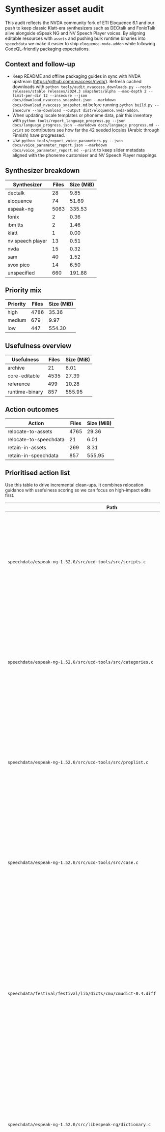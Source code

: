 # Synthesizer asset audit

This audit reflects the NVDA community fork of ETI Eloquence 6.1 and our push to keep
classic Klatt-era synthesizers such as DECtalk and FonixTalk alive alongside eSpeak NG
and NV Speech Player voices.  By aligning editable resources with ``assets`` and pushing
bulk runtime binaries into ``speechdata`` we make it easier to ship `eloquence.nvda-addon`
while following CodeQL-friendly packaging expectations.

## Context and follow-up

- Keep README and offline packaging guides in sync with NVDA upstream (https://github.com/nvaccess/nvda/).
  Refresh cached downloads with ``python tools/audit_nvaccess_downloads.py --roots releases/stable releases/2024.3 snapshots/alpha --max-depth 2 --limit-per-dir 12 --insecure --json docs/download_nvaccess_snapshot.json --markdown docs/download_nvaccess_snapshot.md`` before running ``python build.py --insecure --no-download --output dist/eloquence.nvda-addon``.
- When updating locale templates or phoneme data, pair this inventory with ``python tools/report_language_progress.py --json docs/language_progress.json --markdown docs/language_progress.md --print`` so contributors see
  how far the 42 seeded locales (Arabic through Finnish) have progressed.
- Use ``python tools/report_voice_parameters.py --json docs/voice_parameter_report.json --markdown docs/voice_parameter_report.md --print``
  to keep slider metadata aligned with the phoneme customiser and NV Speech Player mappings.

## Synthesizer breakdown

| Synthesizer | Files | Size (MiB) |
|-------------|-------|------------|
| dectalk | 28 | 9.85 |
| eloquence | 74 | 51.69 |
| espeak-ng | 5063 | 335.53 |
| fonix | 2 | 0.36 |
| ibm tts | 2 | 1.46 |
| klatt | 1 | 0.00 |
| nv speech player | 13 | 0.51 |
| nvda | 15 | 0.32 |
| sam | 40 | 1.52 |
| svox pico | 14 | 6.50 |
| unspecified | 660 | 191.88 |

## Priority mix

| Priority | Files | Size (MiB) |
|----------|-------|------------|
| high | 4786 | 35.36 |
| medium | 679 | 9.97 |
| low | 447 | 554.30 |

## Usefulness overview

| Usefulness | Files | Size (MiB) |
|------------|-------|------------|
| archive | 21 | 6.01 |
| core-editable | 4535 | 27.39 |
| reference | 499 | 10.28 |
| runtime-binary | 857 | 555.95 |

## Action outcomes

| Action | Files | Size (MiB) |
|--------|-------|------------|
| relocate-to-assets | 4765 | 29.36 |
| relocate-to-speechdata | 21 | 6.01 |
| retain-in-assets | 269 | 8.31 |
| retain-in-speechdata | 857 | 555.95 |

## Prioritised action list

Use this table to drive incremental clean-ups.  It combines relocation guidance
with usefulness scoring so we can focus on high-impact edits first.

| Path | Priority | Action | Synth | Editable | Notes |
|------|----------|--------|-------|----------|-------|
| `speechdata/espeak-ng-1.52.0/src/ucd-tools/src/scripts.c` | high | relocate-to-assets | espeak-ng | yes | Currently in speechdata; recommend staging under assets to match audit policy. Editable resource is hidden in speechdata; move so version control can track diffs. |
| `speechdata/espeak-ng-1.52.0/src/ucd-tools/src/categories.c` | high | relocate-to-assets | espeak-ng | yes | Currently in speechdata; recommend staging under assets to match audit policy. Editable resource is hidden in speechdata; move so version control can track diffs. |
| `speechdata/espeak-ng-1.52.0/src/ucd-tools/src/proplist.c` | high | relocate-to-assets | espeak-ng | yes | Currently in speechdata; recommend staging under assets to match audit policy. Editable resource is hidden in speechdata; move so version control can track diffs. |
| `speechdata/espeak-ng-1.52.0/src/ucd-tools/src/case.c` | high | relocate-to-assets | espeak-ng | yes | Currently in speechdata; recommend staging under assets to match audit policy. Editable resource is hidden in speechdata; move so version control can track diffs. |
| `speechdata/festival/festival/lib/dicts/cmu/cmudict-0.4.diff` | high | relocate-to-assets | unspecified | yes | Currently in speechdata; recommend staging under assets to match audit policy. Editable resource is hidden in speechdata; move so version control can track diffs. Synthesizer family undetected—tag the path or relocate next to known assets for clarity. |
| `speechdata/espeak-ng-1.52.0/src/libespeak-ng/dictionary.c` | high | relocate-to-assets | espeak-ng | yes | Currently in speechdata; recommend staging under assets to match audit policy. Editable resource is hidden in speechdata; move so version control can track diffs. |
| `speechdata/espeak-ng-1.52.0/src/libespeak-ng/tr_languages.c` | high | relocate-to-assets | espeak-ng | yes | Currently in speechdata; recommend staging under assets to match audit policy. Editable resource is hidden in speechdata; move so version control can track diffs. |
| `speechdata/espeak-ng-1.52.0/src/libespeak-ng/compiledata.c` | high | relocate-to-assets | espeak-ng | yes | Currently in speechdata; recommend staging under assets to match audit policy. Editable resource is hidden in speechdata; move so version control can track diffs. |
| `speechdata/espeak-ng-1.52.0/dictsource/lv_rules` | high | relocate-to-assets | espeak-ng | yes | Currently in speechdata; recommend staging under assets to match audit policy. Editable resource is hidden in speechdata; move so version control can track diffs. |
| `speechdata/espeak-ng-master/dictsource/lv_rules` | high | relocate-to-assets | espeak-ng | yes | Currently in speechdata; recommend staging under assets to match audit policy. Editable resource is hidden in speechdata; move so version control can track diffs. |
| `speechdata/espeak-ng-1.52.0/phsource/vdiph/aau_4` | high | relocate-to-assets | espeak-ng | yes | Currently in speechdata; recommend staging under assets to match audit policy. Editable resource is hidden in speechdata; move so version control can track diffs. |
| `speechdata/espeak-ng-master/phsource/vdiph/aau_4` | high | relocate-to-assets | espeak-ng | yes | Currently in speechdata; recommend staging under assets to match audit policy. Editable resource is hidden in speechdata; move so version control can track diffs. |
| `speechdata/eloquence/uil/ENU.UIL` | high | relocate-to-assets | eloquence | yes | Currently in speechdata; recommend staging under assets to match audit policy. Editable resource is hidden in speechdata; move so version control can track diffs. |
| `speechdata/espeak-ng-1.52.0/phsource/vdiph/ai_4` | high | relocate-to-assets | espeak-ng | yes | Currently in speechdata; recommend staging under assets to match audit policy. Editable resource is hidden in speechdata; move so version control can track diffs. |
| `speechdata/espeak-ng-master/phsource/vdiph/ai_4` | high | relocate-to-assets | espeak-ng | yes | Currently in speechdata; recommend staging under assets to match audit policy. Editable resource is hidden in speechdata; move so version control can track diffs. |
| `speechdata/espeak-ng-1.52.0/phsource/myanmar/a2` | high | relocate-to-assets | espeak-ng | yes | Currently in speechdata; recommend staging under assets to match audit policy. Editable resource is hidden in speechdata; move so version control can track diffs. |
| `speechdata/espeak-ng-master/phsource/myanmar/a2` | high | relocate-to-assets | espeak-ng | yes | Currently in speechdata; recommend staging under assets to match audit policy. Editable resource is hidden in speechdata; move so version control can track diffs. |
| `speechdata/espeak-ng-1.52.0/phsource/vwl_de/y#` | high | relocate-to-assets | espeak-ng | yes | Currently in speechdata; recommend staging under assets to match audit policy. Editable resource is hidden in speechdata; move so version control can track diffs. |
| `speechdata/espeak-ng-1.52.0/phsource/vdiph/ui_2` | high | relocate-to-assets | espeak-ng | yes | Currently in speechdata; recommend staging under assets to match audit policy. Editable resource is hidden in speechdata; move so version control can track diffs. |
| `speechdata/espeak-ng-master/phsource/vdiph/ui_2` | high | relocate-to-assets | espeak-ng | yes | Currently in speechdata; recommend staging under assets to match audit policy. Editable resource is hidden in speechdata; move so version control can track diffs. |
| `speechdata/espeak-ng-1.52.0/dictsource/it_listx` | high | relocate-to-assets | espeak-ng | yes | Currently in speechdata; recommend staging under assets to match audit policy. Editable resource is hidden in speechdata; move so version control can track diffs. |
| `speechdata/espeak-ng-master/dictsource/it_listx` | high | relocate-to-assets | espeak-ng | yes | Currently in speechdata; recommend staging under assets to match audit policy. Editable resource is hidden in speechdata; move so version control can track diffs. |
| `speechdata/espeak-ng-1.52.0/dictsource/ur_list` | high | relocate-to-assets | espeak-ng | yes | Currently in speechdata; recommend staging under assets to match audit policy. Editable resource is hidden in speechdata; move so version control can track diffs. |
| `speechdata/espeak-ng-master/dictsource/ur_list` | high | relocate-to-assets | espeak-ng | yes | Currently in speechdata; recommend staging under assets to match audit policy. Editable resource is hidden in speechdata; move so version control can track diffs. |
| `speechdata/orpheus/orpheus/Language/00030/00030.TTS` | high | relocate-to-assets | unspecified | yes | Currently in speechdata; recommend staging under assets to match audit policy. Editable resource is hidden in speechdata; move so version control can track diffs. Synthesizer family undetected—tag the path or relocate next to known assets for clarity. |
| `speechdata/espeak-ng-1.52.0/phsource/vietnam/e_short_1` | high | relocate-to-assets | espeak-ng | yes | Currently in speechdata; recommend staging under assets to match audit policy. Editable resource is hidden in speechdata; move so version control can track diffs. |
| `speechdata/espeak-ng-master/phsource/vietnam/e_short_1` | high | relocate-to-assets | espeak-ng | yes | Currently in speechdata; recommend staging under assets to match audit policy. Editable resource is hidden in speechdata; move so version control can track diffs. |
| `speechdata/espeak-ng-1.52.0/phsource/vdiph2/iu_3` | high | relocate-to-assets | espeak-ng | yes | Currently in speechdata; recommend staging under assets to match audit policy. Editable resource is hidden in speechdata; move so version control can track diffs. |
| `speechdata/espeak-ng-master/phsource/vdiph2/iu_3` | high | relocate-to-assets | espeak-ng | yes | Currently in speechdata; recommend staging under assets to match audit policy. Editable resource is hidden in speechdata; move so version control can track diffs. |
| `speechdata/espeak-ng-1.52.0/dictsource/bg_listx` | high | relocate-to-assets | espeak-ng | yes | Currently in speechdata; recommend staging under assets to match audit policy. Editable resource is hidden in speechdata; move so version control can track diffs. |
| `speechdata/espeak-ng-master/dictsource/bg_listx` | high | relocate-to-assets | espeak-ng | yes | Currently in speechdata; recommend staging under assets to match audit policy. Editable resource is hidden in speechdata; move so version control can track diffs. |
| `speechdata/espeak-ng-1.52.0/phsource/vwl_no/y#` | high | relocate-to-assets | espeak-ng | yes | Currently in speechdata; recommend staging under assets to match audit policy. Editable resource is hidden in speechdata; move so version control can track diffs. |
| `speechdata/espeak-ng-1.52.0/phsource/vdiph/0i_2` | high | relocate-to-assets | espeak-ng | yes | Currently in speechdata; recommend staging under assets to match audit policy. Editable resource is hidden in speechdata; move so version control can track diffs. |
| `speechdata/espeak-ng-master/phsource/vdiph/0i_2` | high | relocate-to-assets | espeak-ng | yes | Currently in speechdata; recommend staging under assets to match audit policy. Editable resource is hidden in speechdata; move so version control can track diffs. |
| `speechdata/espeak-ng-1.52.0/phsource/vdiph/ooi_2` | high | relocate-to-assets | espeak-ng | yes | Currently in speechdata; recommend staging under assets to match audit policy. Editable resource is hidden in speechdata; move so version control can track diffs. |
| `speechdata/espeak-ng-master/phsource/vdiph/ooi_2` | high | relocate-to-assets | espeak-ng | yes | Currently in speechdata; recommend staging under assets to match audit policy. Editable resource is hidden in speechdata; move so version control can track diffs. |
| `speechdata/espeak-ng-1.52.0/src/libespeak-ng/translate.c` | high | relocate-to-assets | espeak-ng | yes | Currently in speechdata; recommend staging under assets to match audit policy. Editable resource is hidden in speechdata; move so version control can track diffs. |
| `speechdata/espeak-ng-1.52.0/docs/phonemes/vowelcharts/vdiph2.png` | high | relocate-to-assets | espeak-ng | yes | Currently in speechdata; recommend staging under assets to match audit policy. Editable resource is hidden in speechdata; move so version control can track diffs. |
| `speechdata/espeak-ng-master/docs/phonemes/vowelcharts/vdiph2.png` | high | relocate-to-assets | espeak-ng | yes | Currently in speechdata; recommend staging under assets to match audit policy. Editable resource is hidden in speechdata; move so version control can track diffs. |
| `speechdata/orpheus/orpheus/Language/00049/00049.TTS` | high | relocate-to-assets | unspecified | yes | Currently in speechdata; recommend staging under assets to match audit policy. Editable resource is hidden in speechdata; move so version control can track diffs. Synthesizer family undetected—tag the path or relocate next to known assets for clarity. |
| `speechdata/espeak-ng-1.52.0/phsource/vdiph/oi_2` | high | relocate-to-assets | espeak-ng | yes | Currently in speechdata; recommend staging under assets to match audit policy. Editable resource is hidden in speechdata; move so version control can track diffs. |
| `speechdata/espeak-ng-master/phsource/vdiph/oi_2` | high | relocate-to-assets | espeak-ng | yes | Currently in speechdata; recommend staging under assets to match audit policy. Editable resource is hidden in speechdata; move so version control can track diffs. |
| `speechdata/espeak-ng-1.52.0/dictsource/ti_emoji` | high | relocate-to-assets | espeak-ng | yes | Currently in speechdata; recommend staging under assets to match audit policy. Editable resource is hidden in speechdata; move so version control can track diffs. |
| `speechdata/espeak-ng-master/dictsource/ti_emoji` | high | relocate-to-assets | espeak-ng | yes | Currently in speechdata; recommend staging under assets to match audit policy. Editable resource is hidden in speechdata; move so version control can track diffs. |
| `speechdata/espeak-ng-1.52.0/phsource/r2/r2@` | high | relocate-to-assets | espeak-ng | yes | Currently in speechdata; recommend staging under assets to match audit policy. Editable resource is hidden in speechdata; move so version control can track diffs. |
| `speechdata/espeak-ng-1.52.0/phsource/r2/r2e` | high | relocate-to-assets | espeak-ng | yes | Currently in speechdata; recommend staging under assets to match audit policy. Editable resource is hidden in speechdata; move so version control can track diffs. |
| `speechdata/espeak-ng-1.52.0/phsource/r2/r2u` | high | relocate-to-assets | espeak-ng | yes | Currently in speechdata; recommend staging under assets to match audit policy. Editable resource is hidden in speechdata; move so version control can track diffs. |
| `speechdata/espeak-ng-master/phsource/r2/r2@` | high | relocate-to-assets | espeak-ng | yes | Currently in speechdata; recommend staging under assets to match audit policy. Editable resource is hidden in speechdata; move so version control can track diffs. |
| `speechdata/espeak-ng-master/phsource/r2/r2e` | high | relocate-to-assets | espeak-ng | yes | Currently in speechdata; recommend staging under assets to match audit policy. Editable resource is hidden in speechdata; move so version control can track diffs. |
| `speechdata/espeak-ng-master/phsource/r2/r2u` | high | relocate-to-assets | espeak-ng | yes | Currently in speechdata; recommend staging under assets to match audit policy. Editable resource is hidden in speechdata; move so version control can track diffs. |
| `speechdata/orpheus/orpheus/Language/00033/00033.TTS` | high | relocate-to-assets | unspecified | yes | Currently in speechdata; recommend staging under assets to match audit policy. Editable resource is hidden in speechdata; move so version control can track diffs. Synthesizer family undetected—tag the path or relocate next to known assets for clarity. |
| `speechdata/espeak-ng-1.52.0/phsource/vdiph/aai_2` | high | relocate-to-assets | espeak-ng | yes | Currently in speechdata; recommend staging under assets to match audit policy. Editable resource is hidden in speechdata; move so version control can track diffs. |
| `speechdata/espeak-ng-1.52.0/phsource/vdiph/aai_3` | high | relocate-to-assets | espeak-ng | yes | Currently in speechdata; recommend staging under assets to match audit policy. Editable resource is hidden in speechdata; move so version control can track diffs. |
| `speechdata/espeak-ng-master/phsource/vdiph/aai_2` | high | relocate-to-assets | espeak-ng | yes | Currently in speechdata; recommend staging under assets to match audit policy. Editable resource is hidden in speechdata; move so version control can track diffs. |
| `speechdata/espeak-ng-master/phsource/vdiph/aai_3` | high | relocate-to-assets | espeak-ng | yes | Currently in speechdata; recommend staging under assets to match audit policy. Editable resource is hidden in speechdata; move so version control can track diffs. |
| `speechdata/espeak-ng-1.52.0/src/libespeak-ng/numbers.c` | high | relocate-to-assets | espeak-ng | yes | Currently in speechdata; recommend staging under assets to match audit policy. Editable resource is hidden in speechdata; move so version control can track diffs. |
| `speechdata/espeak-ng-1.52.0/src/ucd-tools/src/include/ucd/ucd.h` | high | relocate-to-assets | espeak-ng | yes | Currently in speechdata; recommend staging under assets to match audit policy. Editable resource is hidden in speechdata; move so version control can track diffs. |
| `speechdata/espeak-ng-1.52.0/docs/phonemes/vowelcharts/vi.png` | high | relocate-to-assets | espeak-ng | yes | Currently in speechdata; recommend staging under assets to match audit policy. Editable resource is hidden in speechdata; move so version control can track diffs. |
| `speechdata/espeak-ng-master/docs/phonemes/vowelcharts/vi.png` | high | relocate-to-assets | espeak-ng | yes | Currently in speechdata; recommend staging under assets to match audit policy. Editable resource is hidden in speechdata; move so version control can track diffs. |
| `speechdata/espeak-ng-1.52.0/dictsource/smj_list` | high | relocate-to-assets | espeak-ng | yes | Currently in speechdata; recommend staging under assets to match audit policy. Editable resource is hidden in speechdata; move so version control can track diffs. |
| `speechdata/espeak-ng-master/dictsource/smj_list` | high | relocate-to-assets | espeak-ng | yes | Currently in speechdata; recommend staging under assets to match audit policy. Editable resource is hidden in speechdata; move so version control can track diffs. |
| `speechdata/espeak-ng-1.52.0/phsource/r2/_r2` | high | relocate-to-assets | espeak-ng | yes | Currently in speechdata; recommend staging under assets to match audit policy. Editable resource is hidden in speechdata; move so version control can track diffs. |
| `speechdata/espeak-ng-master/phsource/r2/_r2` | high | relocate-to-assets | espeak-ng | yes | Currently in speechdata; recommend staging under assets to match audit policy. Editable resource is hidden in speechdata; move so version control can track diffs. |
| `speechdata/espeak-ng-master/dictsource/ps_rules` | high | relocate-to-assets | espeak-ng | yes | Currently in speechdata; recommend staging under assets to match audit policy. Editable resource is hidden in speechdata; move so version control can track diffs. |
| `speechdata/espeak-ng-1.52.0/dictsource/fr_rules` | high | relocate-to-assets | espeak-ng | yes | Currently in speechdata; recommend staging under assets to match audit policy. Editable resource is hidden in speechdata; move so version control can track diffs. |
| `speechdata/espeak-ng-master/dictsource/fr_rules` | high | relocate-to-assets | espeak-ng | yes | Currently in speechdata; recommend staging under assets to match audit policy. Editable resource is hidden in speechdata; move so version control can track diffs. |
| `speechdata/espeak-ng-1.52.0/phsource/vwl_no/y` | high | relocate-to-assets | espeak-ng | yes | Currently in speechdata; recommend staging under assets to match audit policy. Editable resource is hidden in speechdata; move so version control can track diffs. |
| `speechdata/espeak-ng-1.52.0/docs/phonemes/vowelcharts/vi-sgn.png` | high | relocate-to-assets | espeak-ng | yes | Currently in speechdata; recommend staging under assets to match audit policy. Editable resource is hidden in speechdata; move so version control can track diffs. |
| `speechdata/espeak-ng-master/docs/phonemes/vowelcharts/vi-sgn.png` | high | relocate-to-assets | espeak-ng | yes | Currently in speechdata; recommend staging under assets to match audit policy. Editable resource is hidden in speechdata; move so version control can track diffs. |
| `speechdata/espeak-ng-1.52.0/src/windows/data.vcxproj` | high | relocate-to-assets | espeak-ng | yes | Currently in speechdata; recommend staging under assets to match audit policy. Editable resource is hidden in speechdata; move so version control can track diffs. |
| `speechdata/speechplayerinespeak/espeak-ng-data/phontab` | high | relocate-to-assets | espeak-ng | yes | Currently in speechdata; recommend staging under assets to match audit policy. Editable resource is hidden in speechdata; move so version control can track diffs. |
| `speechdata/espeak-ng-1.52.0/docs/phonemes/vowelcharts/vi-hue.png` | high | relocate-to-assets | espeak-ng | yes | Currently in speechdata; recommend staging under assets to match audit policy. Editable resource is hidden in speechdata; move so version control can track diffs. |
| `speechdata/espeak-ng-master/docs/phonemes/vowelcharts/vi-hue.png` | high | relocate-to-assets | espeak-ng | yes | Currently in speechdata; recommend staging under assets to match audit policy. Editable resource is hidden in speechdata; move so version control can track diffs. |
| `speechdata/espeak-ng-1.52.0/phsource/vdiph/Vu` | high | relocate-to-assets | espeak-ng | yes | Currently in speechdata; recommend staging under assets to match audit policy. Editable resource is hidden in speechdata; move so version control can track diffs. |
| `speechdata/espeak-ng-master/phsource/vdiph/Vu` | high | relocate-to-assets | espeak-ng | yes | Currently in speechdata; recommend staging under assets to match audit policy. Editable resource is hidden in speechdata; move so version control can track diffs. |
| `speechdata/espeak-ng-1.52.0/android/gradle/wrapper/gradle-wrapper.jar` | high | relocate-to-assets | espeak-ng | yes | Currently in speechdata; recommend staging under assets to match audit policy. Editable resource is hidden in speechdata; move so version control can track diffs. |
| `speechdata/espeak-ng-master/android/gradle/wrapper/gradle-wrapper.jar` | high | relocate-to-assets | espeak-ng | yes | Currently in speechdata; recommend staging under assets to match audit policy. Editable resource is hidden in speechdata; move so version control can track diffs. |
| `speechdata/espeak-ng-1.52.0/tests/language-pronunciation.test` | high | relocate-to-assets | espeak-ng | yes | Currently in speechdata; recommend staging under assets to match audit policy. Editable resource is hidden in speechdata; move so version control can track diffs. |
| `speechdata/espeak-ng-1.52.0/dictsource/pl_list` | high | relocate-to-assets | espeak-ng | yes | Currently in speechdata; recommend staging under assets to match audit policy. Editable resource is hidden in speechdata; move so version control can track diffs. |
| `speechdata/espeak-ng-master/dictsource/pl_list` | high | relocate-to-assets | espeak-ng | yes | Currently in speechdata; recommend staging under assets to match audit policy. Editable resource is hidden in speechdata; move so version control can track diffs. |
| `speechdata/espeak-ng-1.52.0/phsource/myanmar/a21` | high | relocate-to-assets | espeak-ng | yes | Currently in speechdata; recommend staging under assets to match audit policy. Editable resource is hidden in speechdata; move so version control can track diffs. |
| `speechdata/espeak-ng-master/phsource/myanmar/a21` | high | relocate-to-assets | espeak-ng | yes | Currently in speechdata; recommend staging under assets to match audit policy. Editable resource is hidden in speechdata; move so version control can track diffs. |
| `speechdata/espeak-ng-1.52.0/phsource/vwl_no/i` | high | relocate-to-assets | espeak-ng | yes | Currently in speechdata; recommend staging under assets to match audit policy. Editable resource is hidden in speechdata; move so version control can track diffs. |
| `speechdata/espeak-ng-1.52.0/phsource/vwl_no/aU` | high | relocate-to-assets | espeak-ng | yes | Currently in speechdata; recommend staging under assets to match audit policy. Editable resource is hidden in speechdata; move so version control can track diffs. |
| `speechdata/espeak-ng-1.52.0/android/eSpeakTests/src/com/reecedunn/espeak/test/VoiceSettingsTest.java` | high | relocate-to-assets | espeak-ng | yes | Currently in speechdata; recommend staging under assets to match audit policy. Editable resource is hidden in speechdata; move so version control can track diffs. |
| `speechdata/espeak-ng-master/android/eSpeakTests/src/com/reecedunn/espeak/test/VoiceSettingsTest.java` | high | relocate-to-assets | espeak-ng | yes | Currently in speechdata; recommend staging under assets to match audit policy. Editable resource is hidden in speechdata; move so version control can track diffs. |
| `speechdata/espeak-ng-1.52.0/phsource/vwl_hi/l-voc` | high | relocate-to-assets | espeak-ng | yes | Currently in speechdata; recommend staging under assets to match audit policy. Editable resource is hidden in speechdata; move so version control can track diffs. |
| `speechdata/espeak-ng-1.52.0/src/libespeak-ng/synthesize.c` | high | relocate-to-assets | espeak-ng | yes | Currently in speechdata; recommend staging under assets to match audit policy. Editable resource is hidden in speechdata; move so version control can track diffs. |
| `speechdata/mbrulainespeak/espeak-data/phontab` | high | relocate-to-assets | espeak-ng | yes | Currently in speechdata; recommend staging under assets to match audit policy. Editable resource is hidden in speechdata; move so version control can track diffs. |
| `speechdata/espeak-ng-1.52.0/phsource/myanmar/a12` | high | relocate-to-assets | espeak-ng | yes | Currently in speechdata; recommend staging under assets to match audit policy. Editable resource is hidden in speechdata; move so version control can track diffs. |
| `speechdata/espeak-ng-1.52.0/phsource/myanmar/a47` | high | relocate-to-assets | espeak-ng | yes | Currently in speechdata; recommend staging under assets to match audit policy. Editable resource is hidden in speechdata; move so version control can track diffs. |
| `speechdata/espeak-ng-master/phsource/myanmar/a12` | high | relocate-to-assets | espeak-ng | yes | Currently in speechdata; recommend staging under assets to match audit policy. Editable resource is hidden in speechdata; move so version control can track diffs. |
| `speechdata/espeak-ng-master/phsource/myanmar/a47` | high | relocate-to-assets | espeak-ng | yes | Currently in speechdata; recommend staging under assets to match audit policy. Editable resource is hidden in speechdata; move so version control can track diffs. |
| `speechdata/espeak-ng-1.52.0/src/libespeak-ng/compiledict.c` | high | relocate-to-assets | espeak-ng | yes | Currently in speechdata; recommend staging under assets to match audit policy. Editable resource is hidden in speechdata; move so version control can track diffs. |
| `speechdata/espeak-ng-1.52.0/docs/phonemes/vowelcharts/en-us.png` | high | relocate-to-assets | espeak-ng | yes | Currently in speechdata; recommend staging under assets to match audit policy. Editable resource is hidden in speechdata; move so version control can track diffs. |
| `speechdata/espeak-ng-master/docs/phonemes/vowelcharts/en-us.png` | high | relocate-to-assets | espeak-ng | yes | Currently in speechdata; recommend staging under assets to match audit policy. Editable resource is hidden in speechdata; move so version control can track diffs. |
| `speechdata/espeak-ng-1.52.0/src/libespeak-ng/wavegen.c` | high | relocate-to-assets | espeak-ng | yes | Currently in speechdata; recommend staging under assets to match audit policy. Editable resource is hidden in speechdata; move so version control can track diffs. |
| `speechdata/espeak-ng-1.52.0/phsource/vowel/aa_3` | high | relocate-to-assets | espeak-ng | yes | Currently in speechdata; recommend staging under assets to match audit policy. Editable resource is hidden in speechdata; move so version control can track diffs. |
| `speechdata/espeak-ng-1.52.0/dictsource/ca_rules` | high | relocate-to-assets | espeak-ng | yes | Currently in speechdata; recommend staging under assets to match audit policy. Editable resource is hidden in speechdata; move so version control can track diffs. |
| `speechdata/espeak-ng-master/dictsource/ca_rules` | high | relocate-to-assets | espeak-ng | yes | Currently in speechdata; recommend staging under assets to match audit policy. Editable resource is hidden in speechdata; move so version control can track diffs. |
| `speechdata/espeak-ng-1.52.0/src/libespeak-ng/voices.c` | high | relocate-to-assets | espeak-ng | yes | Currently in speechdata; recommend staging under assets to match audit policy. Editable resource is hidden in speechdata; move so version control can track diffs. |
| `speechdata/espeak-ng-1.52.0/dictsource/yue_list` | high | relocate-to-assets | espeak-ng | yes | Currently in speechdata; recommend staging under assets to match audit policy. Editable resource is hidden in speechdata; move so version control can track diffs. |
| `speechdata/espeak-ng-master/dictsource/yue_list` | high | relocate-to-assets | espeak-ng | yes | Currently in speechdata; recommend staging under assets to match audit policy. Editable resource is hidden in speechdata; move so version control can track diffs. |
| `speechdata/espeak-ng-1.52.0/phsource/myanmar/a50` | high | relocate-to-assets | espeak-ng | yes | Currently in speechdata; recommend staging under assets to match audit policy. Editable resource is hidden in speechdata; move so version control can track diffs. |
| `speechdata/espeak-ng-master/phsource/myanmar/a50` | high | relocate-to-assets | espeak-ng | yes | Currently in speechdata; recommend staging under assets to match audit policy. Editable resource is hidden in speechdata; move so version control can track diffs. |
| `speechdata/espeak-ng-1.52.0/docs/phonemes/vowelcharts/en.png` | high | relocate-to-assets | espeak-ng | yes | Currently in speechdata; recommend staging under assets to match audit policy. Editable resource is hidden in speechdata; move so version control can track diffs. |
| `speechdata/espeak-ng-master/docs/phonemes/vowelcharts/en.png` | high | relocate-to-assets | espeak-ng | yes | Currently in speechdata; recommend staging under assets to match audit policy. Editable resource is hidden in speechdata; move so version control can track diffs. |
| `speechdata/espeak-ng-1.52.0/tests/encoding.c` | high | relocate-to-assets | espeak-ng | yes | Currently in speechdata; recommend staging under assets to match audit policy. Editable resource is hidden in speechdata; move so version control can track diffs. |
| `speechdata/espeak-ng-1.52.0/src/windows/installer/License_GPLv3.rtf` | high | relocate-to-assets | espeak-ng | yes | Currently in speechdata; recommend staging under assets to match audit policy. Editable resource is hidden in speechdata; move so version control can track diffs. |
| `speechdata/espeak-ng-1.52.0/docs/phonemes/vowelcharts/zh.png` | high | relocate-to-assets | espeak-ng | yes | Currently in speechdata; recommend staging under assets to match audit policy. Editable resource is hidden in speechdata; move so version control can track diffs. |
| `speechdata/espeak-ng-master/docs/phonemes/vowelcharts/zh.png` | high | relocate-to-assets | espeak-ng | yes | Currently in speechdata; recommend staging under assets to match audit policy. Editable resource is hidden in speechdata; move so version control can track diffs. |
| `speechdata/espeak-ng-1.52.0/docs/phonemes/vowelcharts/en-wm.png` | high | relocate-to-assets | espeak-ng | yes | Currently in speechdata; recommend staging under assets to match audit policy. Editable resource is hidden in speechdata; move so version control can track diffs. |
| `speechdata/espeak-ng-master/docs/phonemes/vowelcharts/en-wm.png` | high | relocate-to-assets | espeak-ng | yes | Currently in speechdata; recommend staging under assets to match audit policy. Editable resource is hidden in speechdata; move so version control can track diffs. |
| `speechdata/espeak-ng-1.52.0/docs/phonemes/vowelcharts/en-sc.png` | high | relocate-to-assets | espeak-ng | yes | Currently in speechdata; recommend staging under assets to match audit policy. Editable resource is hidden in speechdata; move so version control can track diffs. |
| `speechdata/espeak-ng-master/docs/phonemes/vowelcharts/en-sc.png` | high | relocate-to-assets | espeak-ng | yes | Currently in speechdata; recommend staging under assets to match audit policy. Editable resource is hidden in speechdata; move so version control can track diffs. |
| `speechdata/espeak-ng-1.52.0/src/libespeak-ng/encoding.c` | high | relocate-to-assets | espeak-ng | yes | Currently in speechdata; recommend staging under assets to match audit policy. Editable resource is hidden in speechdata; move so version control can track diffs. |
| `speechdata/espeak-ng-1.52.0/dictsource/pt_list` | high | relocate-to-assets | espeak-ng | yes | Currently in speechdata; recommend staging under assets to match audit policy. Editable resource is hidden in speechdata; move so version control can track diffs. |
| `speechdata/espeak-ng-master/dictsource/pt_list` | high | relocate-to-assets | espeak-ng | yes | Currently in speechdata; recommend staging under assets to match audit policy. Editable resource is hidden in speechdata; move so version control can track diffs. |
| `speechdata/orpheus/orpheus/Language/00370/00370.TTS` | high | relocate-to-assets | unspecified | yes | Currently in speechdata; recommend staging under assets to match audit policy. Editable resource is hidden in speechdata; move so version control can track diffs. Synthesizer family undetected—tag the path or relocate next to known assets for clarity. |
| `speechdata/espeak-ng-1.52.0/phsource/vwl_no/au-` | high | relocate-to-assets | espeak-ng | yes | Currently in speechdata; recommend staging under assets to match audit policy. Editable resource is hidden in speechdata; move so version control can track diffs. |
| `speechdata/espeak-ng-1.52.0/docs/phonemes/vowelcharts/en-wi.png` | high | relocate-to-assets | espeak-ng | yes | Currently in speechdata; recommend staging under assets to match audit policy. Editable resource is hidden in speechdata; move so version control can track diffs. |
| `speechdata/espeak-ng-master/docs/phonemes/vowelcharts/en-wi.png` | high | relocate-to-assets | espeak-ng | yes | Currently in speechdata; recommend staging under assets to match audit policy. Editable resource is hidden in speechdata; move so version control can track diffs. |
| `speechdata/espeak-ng-1.52.0/phsource/myanmar/a15` | high | relocate-to-assets | espeak-ng | yes | Currently in speechdata; recommend staging under assets to match audit policy. Editable resource is hidden in speechdata; move so version control can track diffs. |
| `speechdata/espeak-ng-master/phsource/myanmar/a15` | high | relocate-to-assets | espeak-ng | yes | Currently in speechdata; recommend staging under assets to match audit policy. Editable resource is hidden in speechdata; move so version control can track diffs. |
| `speechdata/espeak-ng-1.52.0/src/libespeak-ng/translateword.c` | high | relocate-to-assets | espeak-ng | yes | Currently in speechdata; recommend staging under assets to match audit policy. Editable resource is hidden in speechdata; move so version control can track diffs. |
| `speechdata/espeak-ng-1.52.0/phsource/j2/j2a` | high | relocate-to-assets | espeak-ng | yes | Currently in speechdata; recommend staging under assets to match audit policy. Editable resource is hidden in speechdata; move so version control can track diffs. |
| `speechdata/espeak-ng-1.52.0/phsource/l^/j2a` | high | relocate-to-assets | espeak-ng | yes | Currently in speechdata; recommend staging under assets to match audit policy. Editable resource is hidden in speechdata; move so version control can track diffs. |
| `speechdata/espeak-ng-master/phsource/j2/j2a` | high | relocate-to-assets | espeak-ng | yes | Currently in speechdata; recommend staging under assets to match audit policy. Editable resource is hidden in speechdata; move so version control can track diffs. |
| `speechdata/espeak-ng-master/phsource/l^/j2a` | high | relocate-to-assets | espeak-ng | yes | Currently in speechdata; recommend staging under assets to match audit policy. Editable resource is hidden in speechdata; move so version control can track diffs. |
| `speechdata/espeak-ng-1.52.0/docs/phonemes/vowelcharts/en-rp.png` | high | relocate-to-assets | espeak-ng | yes | Currently in speechdata; recommend staging under assets to match audit policy. Editable resource is hidden in speechdata; move so version control can track diffs. |
| `speechdata/espeak-ng-master/docs/phonemes/vowelcharts/en-rp.png` | high | relocate-to-assets | espeak-ng | yes | Currently in speechdata; recommend staging under assets to match audit policy. Editable resource is hidden in speechdata; move so version control can track diffs. |
| `speechdata/espeak-ng-1.52.0/docs/phonemes/vowelcharts/zhy.png` | high | relocate-to-assets | espeak-ng | yes | Currently in speechdata; recommend staging under assets to match audit policy. Editable resource is hidden in speechdata; move so version control can track diffs. |
| `speechdata/espeak-ng-master/docs/phonemes/vowelcharts/zhy.png` | high | relocate-to-assets | espeak-ng | yes | Currently in speechdata; recommend staging under assets to match audit policy. Editable resource is hidden in speechdata; move so version control can track diffs. |
| `speechdata/espeak-ng-1.52.0/src/libespeak-ng/intonation.c` | high | relocate-to-assets | espeak-ng | yes | Currently in speechdata; recommend staging under assets to match audit policy. Editable resource is hidden in speechdata; move so version control can track diffs. |
| `speechdata/espeak-ng-master/phsource/phonemes` | high | relocate-to-assets | espeak-ng | yes | Currently in speechdata; recommend staging under assets to match audit policy. Editable resource is hidden in speechdata; move so version control can track diffs. |
| `speechdata/espeak-ng-1.52.0/docs/phonemes/vowelcharts/en-n.png` | high | relocate-to-assets | espeak-ng | yes | Currently in speechdata; recommend staging under assets to match audit policy. Editable resource is hidden in speechdata; move so version control can track diffs. |
| `speechdata/espeak-ng-master/docs/phonemes/vowelcharts/en-n.png` | high | relocate-to-assets | espeak-ng | yes | Currently in speechdata; recommend staging under assets to match audit policy. Editable resource is hidden in speechdata; move so version control can track diffs. |
| `speechdata/espeak-ng-1.52.0/dictsource/cmn_list` | high | relocate-to-assets | espeak-ng | yes | Currently in speechdata; recommend staging under assets to match audit policy. Editable resource is hidden in speechdata; move so version control can track diffs. |
| `speechdata/espeak-ng-master/dictsource/cmn_list` | high | relocate-to-assets | espeak-ng | yes | Currently in speechdata; recommend staging under assets to match audit policy. Editable resource is hidden in speechdata; move so version control can track diffs. |
| `speechdata/espeak-ng-1.52.0/phsource/phonemes` | high | relocate-to-assets | espeak-ng | yes | Currently in speechdata; recommend staging under assets to match audit policy. Editable resource is hidden in speechdata; move so version control can track diffs. |
| `speechdata/espeak-ng-1.52.0/phsource/vwl_es/ooi` | high | relocate-to-assets | espeak-ng | yes | Currently in speechdata; recommend staging under assets to match audit policy. Editable resource is hidden in speechdata; move so version control can track diffs. |
| `speechdata/festival/festival/lib/apml_kaldurtreeZ.scm` | high | relocate-to-assets | unspecified | yes | Currently in speechdata; recommend staging under assets to match audit policy. Editable resource is hidden in speechdata; move so version control can track diffs. Synthesizer family undetected—tag the path or relocate next to known assets for clarity. |
| `speechdata/festival/festival/lib/tobi_rules.scm` | high | relocate-to-assets | unspecified | yes | Currently in speechdata; recommend staging under assets to match audit policy. Editable resource is hidden in speechdata; move so version control can track diffs. Synthesizer family undetected—tag the path or relocate next to known assets for clarity. |
| `speechdata/espeak-ng-1.52.0/docs/phonemes/vowelcharts/af.png` | high | relocate-to-assets | espeak-ng | yes | Currently in speechdata; recommend staging under assets to match audit policy. Editable resource is hidden in speechdata; move so version control can track diffs. |
| `speechdata/espeak-ng-master/docs/phonemes/vowelcharts/af.png` | high | relocate-to-assets | espeak-ng | yes | Currently in speechdata; recommend staging under assets to match audit policy. Editable resource is hidden in speechdata; move so version control can track diffs. |
| `speechdata/festival/festival/lib/gswdurtreeZ.scm` | high | relocate-to-assets | unspecified | yes | Currently in speechdata; recommend staging under assets to match audit policy. Editable resource is hidden in speechdata; move so version control can track diffs. Synthesizer family undetected—tag the path or relocate next to known assets for clarity. |
| `speechdata/festival/festival/lib/voices/english/kal_diphone/festvox/kaldurtreeZ.scm` | high | relocate-to-assets | unspecified | yes | Currently in speechdata; recommend staging under assets to match audit policy. Editable resource is hidden in speechdata; move so version control can track diffs. Synthesizer family undetected—tag the path or relocate next to known assets for clarity. |
| `speechdata/festival/festival/lib/voices/english/ked_diphone/festvox/kddurtreeZ.scm` | high | relocate-to-assets | unspecified | yes | Currently in speechdata; recommend staging under assets to match audit policy. Editable resource is hidden in speechdata; move so version control can track diffs. Synthesizer family undetected—tag the path or relocate next to known assets for clarity. |
| `speechdata/espeak-ng-1.52.0/phsource/vdiph2/o@` | high | relocate-to-assets | espeak-ng | yes | Currently in speechdata; recommend staging under assets to match audit policy. Editable resource is hidden in speechdata; move so version control can track diffs. |
| `speechdata/espeak-ng-master/phsource/vdiph2/o@` | high | relocate-to-assets | espeak-ng | yes | Currently in speechdata; recommend staging under assets to match audit policy. Editable resource is hidden in speechdata; move so version control can track diffs. |
| `speechdata/espeak-ng-1.52.0/COPYING` | high | relocate-to-assets | espeak-ng | yes | Currently in speechdata; recommend staging under assets to match audit policy. Editable resource is hidden in speechdata; move so version control can track diffs. |
| `speechdata/espeak-ng-1.52.0/src/ucd-tools/COPYING` | high | relocate-to-assets | espeak-ng | yes | Currently in speechdata; recommend staging under assets to match audit policy. Editable resource is hidden in speechdata; move so version control can track diffs. |
| `speechdata/espeak-ng-master/COPYING` | high | relocate-to-assets | espeak-ng | yes | Currently in speechdata; recommend staging under assets to match audit policy. Editable resource is hidden in speechdata; move so version control can track diffs. |
| `speechdata/mbrulainespeak/espeak-data/pl_dict` | high | relocate-to-assets | espeak-ng | yes | Currently in speechdata; recommend staging under assets to match audit policy. Editable resource is hidden in speechdata; move so version control can track diffs. |
| `speechdata/espeak-ng-1.52.0/dictsource/de_rules` | high | relocate-to-assets | espeak-ng | yes | Currently in speechdata; recommend staging under assets to match audit policy. Editable resource is hidden in speechdata; move so version control can track diffs. |
| `speechdata/espeak-ng-master/dictsource/de_rules` | high | relocate-to-assets | espeak-ng | yes | Currently in speechdata; recommend staging under assets to match audit policy. Editable resource is hidden in speechdata; move so version control can track diffs. |
| `speechdata/festival/festival/lib/sec.ts20.quad.ngrambin` | high | relocate-to-assets | unspecified | yes | Currently in speechdata; recommend staging under assets to match audit policy. Editable resource is hidden in speechdata; move so version control can track diffs. Synthesizer family undetected—tag the path or relocate next to known assets for clarity. |
| `speechdata/speechplayerinespeak/espeak-ng-data/pl_dict` | high | relocate-to-assets | espeak-ng | yes | Currently in speechdata; recommend staging under assets to match audit policy. Editable resource is hidden in speechdata; move so version control can track diffs. |
| `speechdata/festival/festival/lib/f2bdurtreeZ.scm` | high | relocate-to-assets | unspecified | yes | Currently in speechdata; recommend staging under assets to match audit policy. Editable resource is hidden in speechdata; move so version control can track diffs. Synthesizer family undetected—tag the path or relocate next to known assets for clarity. |
| `speechdata/espeak-ng-1.52.0/tests/language-phonemes.test` | high | relocate-to-assets | espeak-ng | yes | Currently in speechdata; recommend staging under assets to match audit policy. Editable resource is hidden in speechdata; move so version control can track diffs. |
| `speechdata/espeak-ng-1.52.0/phsource/myanmar/a42` | high | relocate-to-assets | espeak-ng | yes | Currently in speechdata; recommend staging under assets to match audit policy. Editable resource is hidden in speechdata; move so version control can track diffs. |
| `speechdata/espeak-ng-master/phsource/myanmar/a42` | high | relocate-to-assets | espeak-ng | yes | Currently in speechdata; recommend staging under assets to match audit policy. Editable resource is hidden in speechdata; move so version control can track diffs. |
| `speechdata/espeak-ng-1.52.0/docs/phonemes/vowelcharts/ro.png` | high | relocate-to-assets | espeak-ng | yes | Currently in speechdata; recommend staging under assets to match audit policy. Editable resource is hidden in speechdata; move so version control can track diffs. |
| `speechdata/espeak-ng-master/docs/phonemes/vowelcharts/ro.png` | high | relocate-to-assets | espeak-ng | yes | Currently in speechdata; recommend staging under assets to match audit policy. Editable resource is hidden in speechdata; move so version control can track diffs. |
| `speechdata/espeak-ng-master/Makefile.am` | high | relocate-to-assets | espeak-ng | yes | Currently in speechdata; recommend staging under assets to match audit policy. Editable resource is hidden in speechdata; move so version control can track diffs. |
| `speechdata/espeak-ng-1.52.0/src/libespeak-ng/klatt.c` | high | relocate-to-assets | espeak-ng | yes | Currently in speechdata; recommend staging under assets to match audit policy. Editable resource is hidden in speechdata; move so version control can track diffs. |
| `speechdata/orpheus/orpheus/Language/00040/00040.TTS` | high | relocate-to-assets | unspecified | yes | Currently in speechdata; recommend staging under assets to match audit policy. Editable resource is hidden in speechdata; move so version control can track diffs. Synthesizer family undetected—tag the path or relocate next to known assets for clarity. |
| `speechdata/espeak-ng-1.52.0/dictsource/af_list` | high | relocate-to-assets | espeak-ng | yes | Currently in speechdata; recommend staging under assets to match audit policy. Editable resource is hidden in speechdata; move so version control can track diffs. |
| `speechdata/espeak-ng-master/dictsource/af_list` | high | relocate-to-assets | espeak-ng | yes | Currently in speechdata; recommend staging under assets to match audit policy. Editable resource is hidden in speechdata; move so version control can track diffs. |
| `speechdata/espeak-ng-1.52.0/docs/phonemes/vowelcharts/pt.png` | high | relocate-to-assets | espeak-ng | yes | Currently in speechdata; recommend staging under assets to match audit policy. Editable resource is hidden in speechdata; move so version control can track diffs. |
| `speechdata/espeak-ng-master/docs/phonemes/vowelcharts/pt.png` | high | relocate-to-assets | espeak-ng | yes | Currently in speechdata; recommend staging under assets to match audit policy. Editable resource is hidden in speechdata; move so version control can track diffs. |
| `speechdata/espeak-ng-1.52.0/Makefile.am` | high | relocate-to-assets | espeak-ng | yes | Currently in speechdata; recommend staging under assets to match audit policy. Editable resource is hidden in speechdata; move so version control can track diffs. |
| `speechdata/espeak-ng-1.52.0/phsource/myanmar/a03` | high | relocate-to-assets | espeak-ng | yes | Currently in speechdata; recommend staging under assets to match audit policy. Editable resource is hidden in speechdata; move so version control can track diffs. |
| `speechdata/espeak-ng-master/phsource/myanmar/a03` | high | relocate-to-assets | espeak-ng | yes | Currently in speechdata; recommend staging under assets to match audit policy. Editable resource is hidden in speechdata; move so version control can track diffs. |
| `speechdata/festival/festival/lib/tilt.scm` | high | relocate-to-assets | unspecified | yes | Currently in speechdata; recommend staging under assets to match audit policy. Editable resource is hidden in speechdata; move so version control can track diffs. Synthesizer family undetected—tag the path or relocate next to known assets for clarity. |
| `speechdata/espeak-ng-1.52.0/phsource/myanmar/a13` | high | relocate-to-assets | espeak-ng | yes | Currently in speechdata; recommend staging under assets to match audit policy. Editable resource is hidden in speechdata; move so version control can track diffs. |
| `speechdata/espeak-ng-master/phsource/myanmar/a13` | high | relocate-to-assets | espeak-ng | yes | Currently in speechdata; recommend staging under assets to match audit policy. Editable resource is hidden in speechdata; move so version control can track diffs. |
| `speechdata/espeak-ng-1.52.0/docs/phonemes/vowelcharts/mt.png` | high | relocate-to-assets | espeak-ng | yes | Currently in speechdata; recommend staging under assets to match audit policy. Editable resource is hidden in speechdata; move so version control can track diffs. |
| `speechdata/espeak-ng-master/docs/phonemes/vowelcharts/mt.png` | high | relocate-to-assets | espeak-ng | yes | Currently in speechdata; recommend staging under assets to match audit policy. Editable resource is hidden in speechdata; move so version control can track diffs. |
| `speechdata/espeak-ng-1.52.0/docs/phonemes/vowelcharts/ne.png` | high | relocate-to-assets | espeak-ng | yes | Currently in speechdata; recommend staging under assets to match audit policy. Editable resource is hidden in speechdata; move so version control can track diffs. |
| `speechdata/espeak-ng-master/docs/phonemes/vowelcharts/ne.png` | high | relocate-to-assets | espeak-ng | yes | Currently in speechdata; recommend staging under assets to match audit policy. Editable resource is hidden in speechdata; move so version control can track diffs. |
| `speechdata/espeak-ng-1.52.0/docs/phonemes/vowelcharts/lt.png` | high | relocate-to-assets | espeak-ng | yes | Currently in speechdata; recommend staging under assets to match audit policy. Editable resource is hidden in speechdata; move so version control can track diffs. |
| `speechdata/espeak-ng-master/docs/phonemes/vowelcharts/lt.png` | high | relocate-to-assets | espeak-ng | yes | Currently in speechdata; recommend staging under assets to match audit policy. Editable resource is hidden in speechdata; move so version control can track diffs. |
| `speechdata/espeak-ng-1.52.0/src/libespeak-ng/translate.h` | high | relocate-to-assets | espeak-ng | yes | Currently in speechdata; recommend staging under assets to match audit policy. Editable resource is hidden in speechdata; move so version control can track diffs. |
| `speechdata/espeak-ng-1.52.0/phsource/vdiph/i@_2` | high | relocate-to-assets | espeak-ng | yes | Currently in speechdata; recommend staging under assets to match audit policy. Editable resource is hidden in speechdata; move so version control can track diffs. |
| `speechdata/espeak-ng-master/phsource/vdiph/i@_2` | high | relocate-to-assets | espeak-ng | yes | Currently in speechdata; recommend staging under assets to match audit policy. Editable resource is hidden in speechdata; move so version control can track diffs. |
| `speechdata/espeak-ng-1.52.0/phsource/vwl_en/ooi@` | high | relocate-to-assets | espeak-ng | yes | Currently in speechdata; recommend staging under assets to match audit policy. Editable resource is hidden in speechdata; move so version control can track diffs. |
| `speechdata/espeak-ng-1.52.0/docs/phonemes/vowelcharts/pt-pt.png` | high | relocate-to-assets | espeak-ng | yes | Currently in speechdata; recommend staging under assets to match audit policy. Editable resource is hidden in speechdata; move so version control can track diffs. |
| `speechdata/espeak-ng-master/docs/phonemes/vowelcharts/pt-pt.png` | high | relocate-to-assets | espeak-ng | yes | Currently in speechdata; recommend staging under assets to match audit policy. Editable resource is hidden in speechdata; move so version control can track diffs. |
| `speechdata/espeak-ng-1.52.0/src/libespeak-ng/ssml.c` | high | relocate-to-assets | espeak-ng | yes | Currently in speechdata; recommend staging under assets to match audit policy. Editable resource is hidden in speechdata; move so version control can track diffs. |
| `speechdata/espeak-ng-1.52.0/phsource/myanmar/a19` | high | relocate-to-assets | espeak-ng | yes | Currently in speechdata; recommend staging under assets to match audit policy. Editable resource is hidden in speechdata; move so version control can track diffs. |
| `speechdata/espeak-ng-master/phsource/myanmar/a19` | high | relocate-to-assets | espeak-ng | yes | Currently in speechdata; recommend staging under assets to match audit policy. Editable resource is hidden in speechdata; move so version control can track diffs. |
| `speechdata/espeak-ng-1.52.0/src/libespeak-ng/readclause.c` | high | relocate-to-assets | espeak-ng | yes | Currently in speechdata; recommend staging under assets to match audit policy. Editable resource is hidden in speechdata; move so version control can track diffs. |
| `speechdata/orpheus/orpheus/Language/00036/00036.TTS` | high | relocate-to-assets | unspecified | yes | Currently in speechdata; recommend staging under assets to match audit policy. Editable resource is hidden in speechdata; move so version control can track diffs. Synthesizer family undetected—tag the path or relocate next to known assets for clarity. |
| `speechdata/espeak-ng-1.52.0/docs/phonemes/vowelcharts/fi.png` | high | relocate-to-assets | espeak-ng | yes | Currently in speechdata; recommend staging under assets to match audit policy. Editable resource is hidden in speechdata; move so version control can track diffs. |
| `speechdata/espeak-ng-master/docs/phonemes/vowelcharts/fi.png` | high | relocate-to-assets | espeak-ng | yes | Currently in speechdata; recommend staging under assets to match audit policy. Editable resource is hidden in speechdata; move so version control can track diffs. |
| `speechdata/espeak-ng-1.52.0/dictsource/ur_rules` | high | relocate-to-assets | espeak-ng | yes | Currently in speechdata; recommend staging under assets to match audit policy. Editable resource is hidden in speechdata; move so version control can track diffs. |
| `speechdata/espeak-ng-master/dictsource/ur_rules` | high | relocate-to-assets | espeak-ng | yes | Currently in speechdata; recommend staging under assets to match audit policy. Editable resource is hidden in speechdata; move so version control can track diffs. |
| `speechdata/espeak-ng-1.52.0/dictsource/pt_rules` | high | relocate-to-assets | espeak-ng | yes | Currently in speechdata; recommend staging under assets to match audit policy. Editable resource is hidden in speechdata; move so version control can track diffs. |
| `speechdata/espeak-ng-master/dictsource/pt_rules` | high | relocate-to-assets | espeak-ng | yes | Currently in speechdata; recommend staging under assets to match audit policy. Editable resource is hidden in speechdata; move so version control can track diffs. |

_Showing 200 of 5912 prioritised actions.  Use ``python tools/audit_assets.py --full-json assets/md/asset_audit_full.json`` for the entire list._

## Relocation priorities

The table below only lists files whose current root directory (``assets`` or ``speechdata``)
does not match the recommended location.  Use these entries to plan incremental clean-ups
without committing the entire 50k-line manifest.

| Path | Synthesizer | Category | Editable | Suggested home |
|------|-------------|----------|----------|----------------|
| `speechdata/brailab/compiled/brailab.pyo` | unspecified | pyo | yes | assets |
| `speechdata/eloquence/ico/appldocv.ico` | eloquence | ico | yes | assets |
| `speechdata/eloquence/ico/etipad.ico` | eloquence | ico | yes | assets |
| `speechdata/eloquence/uil/ENU.UIL` | eloquence | uil | yes | assets |
| `speechdata/espeak-ng-1.52.0/.github/dependabot.yml` | espeak-ng | text | yes | assets |
| `speechdata/espeak-ng-1.52.0/.github/workflows/android.yml` | espeak-ng | text | yes | assets |
| `speechdata/espeak-ng-1.52.0/.github/workflows/autoconf.yml` | espeak-ng | text | yes | assets |
| `speechdata/espeak-ng-1.52.0/.github/workflows/ci.yml` | espeak-ng | text | yes | assets |
| `speechdata/espeak-ng-1.52.0/.github/workflows/dist.yml` | espeak-ng | text | yes | assets |
| `speechdata/espeak-ng-1.52.0/.github/workflows/fuzzing.yml` | espeak-ng | text | yes | assets |
| `speechdata/espeak-ng-1.52.0/.github/workflows/gradle-wrapper-validation.yml` | espeak-ng | text | yes | assets |
| `speechdata/espeak-ng-1.52.0/.github/workflows/windows-msbuild.yml` | espeak-ng | text | yes | assets |
| `speechdata/espeak-ng-1.52.0/.github/workflows/windows.yml` | espeak-ng | text | yes | assets |
| `speechdata/espeak-ng-1.52.0/.gitignore` | espeak-ng | unknown | yes | assets |
| `speechdata/espeak-ng-1.52.0/.tx/config` | espeak-ng | unknown | yes | assets |
| `speechdata/espeak-ng-1.52.0/COPYING` | espeak-ng | unknown | yes | assets |
| `speechdata/espeak-ng-1.52.0/COPYING.APACHE` | espeak-ng | apache | yes | assets |
| `speechdata/espeak-ng-1.52.0/COPYING.BSD2` | espeak-ng | bsd2 | yes | assets |
| `speechdata/espeak-ng-1.52.0/COPYING.UCD` | espeak-ng | ucd | yes | assets |
| `speechdata/espeak-ng-1.52.0/ChangeLog.md` | espeak-ng | text | yes | assets |
| `speechdata/espeak-ng-1.52.0/Makefile.am` | espeak-ng | am | yes | assets |
| `speechdata/espeak-ng-1.52.0/README.md` | espeak-ng | text | yes | assets |
| `speechdata/espeak-ng-1.52.0/android/AndroidManifest.xml` | espeak-ng | text | yes | assets |
| `speechdata/espeak-ng-1.52.0/android/build.gradle` | espeak-ng | gradle | yes | assets |
| `speechdata/espeak-ng-1.52.0/android/eSpeakTests/.classpath` | espeak-ng | unknown | yes | assets |
| `speechdata/espeak-ng-1.52.0/android/eSpeakTests/AndroidManifest.xml` | espeak-ng | text | yes | assets |
| `speechdata/espeak-ng-1.52.0/android/eSpeakTests/project.properties` | espeak-ng | properties | yes | assets |
| `speechdata/espeak-ng-1.52.0/android/eSpeakTests/res/drawable-hdpi/ic_launcher.png` | espeak-ng | png | yes | assets |
| `speechdata/espeak-ng-1.52.0/android/eSpeakTests/res/drawable-ldpi/ic_launcher.png` | espeak-ng | png | yes | assets |
| `speechdata/espeak-ng-1.52.0/android/eSpeakTests/res/drawable-mdpi/ic_launcher.png` | espeak-ng | png | yes | assets |
| `speechdata/espeak-ng-1.52.0/android/eSpeakTests/res/drawable-xhdpi/ic_launcher.png` | espeak-ng | png | yes | assets |
| `speechdata/espeak-ng-1.52.0/android/eSpeakTests/res/values/strings.xml` | espeak-ng | text | yes | assets |
| `speechdata/espeak-ng-1.52.0/android/eSpeakTests/src/com/reecedunn/espeak/test/CheckVoiceDataTest.java` | espeak-ng | text | yes | assets |
| `speechdata/espeak-ng-1.52.0/android/eSpeakTests/src/com/reecedunn/espeak/test/SpeechSynthesisTest.java` | espeak-ng | text | yes | assets |
| `speechdata/espeak-ng-1.52.0/android/eSpeakTests/src/com/reecedunn/espeak/test/TextToSpeechServiceTest.java` | espeak-ng | text | yes | assets |
| `speechdata/espeak-ng-1.52.0/android/eSpeakTests/src/com/reecedunn/espeak/test/TextToSpeechTest.java` | espeak-ng | text | yes | assets |
| `speechdata/espeak-ng-1.52.0/android/eSpeakTests/src/com/reecedunn/espeak/test/TextToSpeechTestCase.java` | espeak-ng | text | yes | assets |
| `speechdata/espeak-ng-1.52.0/android/eSpeakTests/src/com/reecedunn/espeak/test/TtsMatcher.java` | espeak-ng | text | yes | assets |
| `speechdata/espeak-ng-1.52.0/android/eSpeakTests/src/com/reecedunn/espeak/test/VoiceData.java` | espeak-ng | text | yes | assets |
| `speechdata/espeak-ng-1.52.0/android/eSpeakTests/src/com/reecedunn/espeak/test/VoiceSettingsTest.java` | espeak-ng | text | yes | assets |
| `speechdata/espeak-ng-1.52.0/android/eSpeakTests/src/com/reecedunn/espeak/test/VoiceVariantTest.java` | espeak-ng | text | yes | assets |
| `speechdata/espeak-ng-1.52.0/android/gradle.properties` | espeak-ng | properties | yes | assets |
| `speechdata/espeak-ng-1.52.0/android/gradle/wrapper/gradle-wrapper.jar` | espeak-ng | jar | yes | assets |
| `speechdata/espeak-ng-1.52.0/android/gradle/wrapper/gradle-wrapper.properties` | espeak-ng | properties | yes | assets |
| `speechdata/espeak-ng-1.52.0/android/gradlew` | espeak-ng | unknown | yes | assets |
| `speechdata/espeak-ng-1.52.0/android/gradlew.bat` | espeak-ng | bat | yes | assets |
| `speechdata/espeak-ng-1.52.0/android/icons/launcher.svg` | espeak-ng | svg | yes | assets |
| `speechdata/espeak-ng-1.52.0/android/icons/promo-graphic.svg` | espeak-ng | svg | yes | assets |
| `speechdata/espeak-ng-1.52.0/android/jni/include/Log.h` | espeak-ng | text | yes | assets |
| `speechdata/espeak-ng-1.52.0/android/jni/jni/eSpeakService.c` | espeak-ng | text | yes | assets |
| `speechdata/espeak-ng-1.52.0/android/remove_string.sh` | espeak-ng | text | yes | assets |
| `speechdata/espeak-ng-1.52.0/android/res/drawable/icon_foreground.xml` | espeak-ng | text | yes | assets |
| `speechdata/espeak-ng-1.52.0/android/res/layout/download_voice_data.xml` | espeak-ng | text | yes | assets |
| `speechdata/espeak-ng-1.52.0/android/res/layout/import_voice_preference.xml` | espeak-ng | text | yes | assets |
| `speechdata/espeak-ng-1.52.0/android/res/layout/information_view.xml` | espeak-ng | text | yes | assets |
| `speechdata/espeak-ng-1.52.0/android/res/layout/main.xml` | espeak-ng | text | yes | assets |
| `speechdata/espeak-ng-1.52.0/android/res/layout/seekbar_preference.xml` | espeak-ng | text | yes | assets |
| `speechdata/espeak-ng-1.52.0/android/res/layout/speak_punctuation_preference.xml` | espeak-ng | text | yes | assets |
| `speechdata/espeak-ng-1.52.0/android/res/layout/voice_variant_preference.xml` | espeak-ng | text | yes | assets |
| `speechdata/espeak-ng-1.52.0/android/res/menu/options.xml` | espeak-ng | text | yes | assets |
| `speechdata/espeak-ng-1.52.0/android/res/mipmap-anydpi-v26/icon.xml` | espeak-ng | text | yes | assets |
| `speechdata/espeak-ng-1.52.0/android/res/mipmap-hdpi/icon.png` | espeak-ng | png | yes | assets |
| `speechdata/espeak-ng-1.52.0/android/res/mipmap-mdpi/icon.png` | espeak-ng | png | yes | assets |
| `speechdata/espeak-ng-1.52.0/android/res/mipmap-xhdpi/icon.png` | espeak-ng | png | yes | assets |
| `speechdata/espeak-ng-1.52.0/android/res/mipmap-xxhdpi/icon.png` | espeak-ng | png | yes | assets |
| `speechdata/espeak-ng-1.52.0/android/res/mipmap-xxxhdpi/icon.png` | espeak-ng | png | yes | assets |
| `speechdata/espeak-ng-1.52.0/android/res/values-af/strings.xml` | espeak-ng | text | yes | assets |
| `speechdata/espeak-ng-1.52.0/android/res/values-am/strings.xml` | espeak-ng | text | yes | assets |
| `speechdata/espeak-ng-1.52.0/android/res/values-ar/strings.xml` | espeak-ng | text | yes | assets |
| `speechdata/espeak-ng-1.52.0/android/res/values-bg/strings.xml` | espeak-ng | text | yes | assets |
| `speechdata/espeak-ng-1.52.0/android/res/values-ca/strings.xml` | espeak-ng | text | yes | assets |
| `speechdata/espeak-ng-1.52.0/android/res/values-cs/strings.xml` | espeak-ng | text | yes | assets |
| `speechdata/espeak-ng-1.52.0/android/res/values-da/strings.xml` | espeak-ng | text | yes | assets |
| `speechdata/espeak-ng-1.52.0/android/res/values-de/strings.xml` | espeak-ng | text | yes | assets |
| `speechdata/espeak-ng-1.52.0/android/res/values-el/strings.xml` | espeak-ng | text | yes | assets |
| `speechdata/espeak-ng-1.52.0/android/res/values-en-rGB/strings.xml` | espeak-ng | text | yes | assets |
| `speechdata/espeak-ng-1.52.0/android/res/values-es-rUS/strings.xml` | espeak-ng | text | yes | assets |
| `speechdata/espeak-ng-1.52.0/android/res/values-es/strings.xml` | espeak-ng | text | yes | assets |
| `speechdata/espeak-ng-1.52.0/android/res/values-fa/strings.xml` | espeak-ng | text | yes | assets |
| `speechdata/espeak-ng-1.52.0/android/res/values-fi/strings.xml` | espeak-ng | text | yes | assets |
| `speechdata/espeak-ng-1.52.0/android/res/values-fr/strings.xml` | espeak-ng | text | yes | assets |
| `speechdata/espeak-ng-1.52.0/android/res/values-hi/strings.xml` | espeak-ng | text | yes | assets |
| `speechdata/espeak-ng-1.52.0/android/res/values-hr/strings.xml` | espeak-ng | text | yes | assets |
| `speechdata/espeak-ng-1.52.0/android/res/values-hu/strings.xml` | espeak-ng | text | yes | assets |
| `speechdata/espeak-ng-1.52.0/android/res/values-in/strings.xml` | espeak-ng | text | yes | assets |
| `speechdata/espeak-ng-1.52.0/android/res/values-it/strings.xml` | espeak-ng | text | yes | assets |
| `speechdata/espeak-ng-1.52.0/android/res/values-iw/strings.xml` | espeak-ng | text | yes | assets |
| `speechdata/espeak-ng-1.52.0/android/res/values-ja/strings.xml` | espeak-ng | text | yes | assets |
| `speechdata/espeak-ng-1.52.0/android/res/values-ko/strings.xml` | espeak-ng | text | yes | assets |
| `speechdata/espeak-ng-1.52.0/android/res/values-lt/strings.xml` | espeak-ng | text | yes | assets |
| `speechdata/espeak-ng-1.52.0/android/res/values-lv/strings.xml` | espeak-ng | text | yes | assets |
| `speechdata/espeak-ng-1.52.0/android/res/values-ms/strings.xml` | espeak-ng | text | yes | assets |
| `speechdata/espeak-ng-1.52.0/android/res/values-nb/strings.xml` | espeak-ng | text | yes | assets |
| `speechdata/espeak-ng-1.52.0/android/res/values-nl/strings.xml` | espeak-ng | text | yes | assets |
| `speechdata/espeak-ng-1.52.0/android/res/values-pl/strings.xml` | espeak-ng | text | yes | assets |
| `speechdata/espeak-ng-1.52.0/android/res/values-pt-rBR/strings.xml` | espeak-ng | text | yes | assets |
| `speechdata/espeak-ng-1.52.0/android/res/values-pt/strings.xml` | espeak-ng | text | yes | assets |
| `speechdata/espeak-ng-1.52.0/android/res/values-ro/strings.xml` | espeak-ng | text | yes | assets |
| `speechdata/espeak-ng-1.52.0/android/res/values-ru/strings.xml` | espeak-ng | text | yes | assets |
| `speechdata/espeak-ng-1.52.0/android/res/values-sk/strings.xml` | espeak-ng | text | yes | assets |
| `speechdata/espeak-ng-1.52.0/android/res/values-sl/strings.xml` | espeak-ng | text | yes | assets |
| `speechdata/espeak-ng-1.52.0/android/res/values-sr/strings.xml` | espeak-ng | text | yes | assets |
| `speechdata/espeak-ng-1.52.0/android/res/values-sv/strings.xml` | espeak-ng | text | yes | assets |
| `speechdata/espeak-ng-1.52.0/android/res/values-sw/strings.xml` | espeak-ng | text | yes | assets |
| `speechdata/espeak-ng-1.52.0/android/res/values-th/strings.xml` | espeak-ng | text | yes | assets |
| `speechdata/espeak-ng-1.52.0/android/res/values-tl/strings.xml` | espeak-ng | text | yes | assets |
| `speechdata/espeak-ng-1.52.0/android/res/values-tr/strings.xml` | espeak-ng | text | yes | assets |
| `speechdata/espeak-ng-1.52.0/android/res/values-uk/strings.xml` | espeak-ng | text | yes | assets |
| `speechdata/espeak-ng-1.52.0/android/res/values-v21/styles.xml` | espeak-ng | text | yes | assets |
| `speechdata/espeak-ng-1.52.0/android/res/values-vi/strings.xml` | espeak-ng | text | yes | assets |
| `speechdata/espeak-ng-1.52.0/android/res/values-zh-rCN/strings.xml` | espeak-ng | text | yes | assets |
| `speechdata/espeak-ng-1.52.0/android/res/values-zh-rTW/strings.xml` | espeak-ng | text | yes | assets |
| `speechdata/espeak-ng-1.52.0/android/res/values-zu/strings.xml` | espeak-ng | text | yes | assets |
| `speechdata/espeak-ng-1.52.0/android/res/values/donottranslate.xml` | espeak-ng | text | yes | assets |
| `speechdata/espeak-ng-1.52.0/android/res/values/icon_background.xml` | espeak-ng | text | yes | assets |
| `speechdata/espeak-ng-1.52.0/android/res/values/strings.xml` | espeak-ng | text | yes | assets |
| `speechdata/espeak-ng-1.52.0/android/res/values/styles.xml` | espeak-ng | text | yes | assets |
| `speechdata/espeak-ng-1.52.0/android/res/xml/preferences.xml` | espeak-ng | text | yes | assets |
| `speechdata/espeak-ng-1.52.0/android/res/xml/tts_engine.xml` | espeak-ng | text | yes | assets |
| `speechdata/espeak-ng-1.52.0/android/settings.gradle` | espeak-ng | gradle | yes | assets |
| `speechdata/espeak-ng-1.52.0/android/src/com/reecedunn/espeak/CheckVoiceData.java` | espeak-ng | text | yes | assets |
| `speechdata/espeak-ng-1.52.0/android/src/com/reecedunn/espeak/DownloadVoiceData.java` | espeak-ng | text | yes | assets |
| `speechdata/espeak-ng-1.52.0/android/src/com/reecedunn/espeak/EspeakApp.java` | espeak-ng | text | yes | assets |
| `speechdata/espeak-ng-1.52.0/android/src/com/reecedunn/espeak/FileListAdapter.java` | espeak-ng | text | yes | assets |
| `speechdata/espeak-ng-1.52.0/android/src/com/reecedunn/espeak/FileUtils.java` | espeak-ng | text | yes | assets |
| `speechdata/espeak-ng-1.52.0/android/src/com/reecedunn/espeak/GetSampleText.java` | espeak-ng | text | yes | assets |
| `speechdata/espeak-ng-1.52.0/android/src/com/reecedunn/espeak/InformationListAdapter.java` | espeak-ng | text | yes | assets |
| `speechdata/espeak-ng-1.52.0/android/src/com/reecedunn/espeak/ResourceIdListAdapter.java` | espeak-ng | text | yes | assets |
| `speechdata/espeak-ng-1.52.0/android/src/com/reecedunn/espeak/SpeechSynthesis.java` | espeak-ng | text | yes | assets |
| `speechdata/espeak-ng-1.52.0/android/src/com/reecedunn/espeak/TtsService.java` | espeak-ng | text | yes | assets |
| `speechdata/espeak-ng-1.52.0/android/src/com/reecedunn/espeak/TtsSettingsActivity.java` | espeak-ng | text | yes | assets |
| `speechdata/espeak-ng-1.52.0/android/src/com/reecedunn/espeak/Voice.java` | espeak-ng | text | yes | assets |
| `speechdata/espeak-ng-1.52.0/android/src/com/reecedunn/espeak/VoiceSettings.java` | espeak-ng | text | yes | assets |
| `speechdata/espeak-ng-1.52.0/android/src/com/reecedunn/espeak/VoiceVariant.java` | espeak-ng | text | yes | assets |
| `speechdata/espeak-ng-1.52.0/android/src/com/reecedunn/espeak/eSpeakActivity.java` | espeak-ng | text | yes | assets |
| `speechdata/espeak-ng-1.52.0/android/src/com/reecedunn/espeak/preference/ImportVoicePreference.java` | espeak-ng | text | yes | assets |
| `speechdata/espeak-ng-1.52.0/android/src/com/reecedunn/espeak/preference/SeekBarPreference.java` | espeak-ng | text | yes | assets |
| `speechdata/espeak-ng-1.52.0/android/src/com/reecedunn/espeak/preference/SpeakPunctuationPreference.java` | espeak-ng | text | yes | assets |
| `speechdata/espeak-ng-1.52.0/android/src/com/reecedunn/espeak/preference/VoiceVariantPreference.java` | espeak-ng | text | yes | assets |
| `speechdata/espeak-ng-1.52.0/autogen.sh` | espeak-ng | text | yes | assets |
| `speechdata/espeak-ng-1.52.0/cmake/data.cmake` | espeak-ng | cmake | yes | assets |
| `speechdata/espeak-ng-1.52.0/cmake/deps.cmake` | espeak-ng | cmake | yes | assets |
| `speechdata/espeak-ng-1.52.0/cmake/docs.cmake` | espeak-ng | cmake | yes | assets |
| `speechdata/espeak-ng-1.52.0/cmake/package.cmake` | espeak-ng | cmake | yes | assets |
| `speechdata/espeak-ng-1.52.0/configure.ac` | espeak-ng | ac | yes | assets |
| `speechdata/espeak-ng-1.52.0/data/annotationsEspeak/de.xml` | espeak-ng | text | yes | assets |
| `speechdata/espeak-ng-1.52.0/data/annotationsEspeak/en.xml` | espeak-ng | text | yes | assets |
| `speechdata/espeak-ng-1.52.0/dictsource/af_list` | espeak-ng | unknown | yes | assets |
| `speechdata/espeak-ng-1.52.0/dictsource/am_list` | espeak-ng | unknown | yes | assets |
| `speechdata/espeak-ng-1.52.0/dictsource/am_rules` | espeak-ng | unknown | yes | assets |
| `speechdata/espeak-ng-1.52.0/dictsource/an_list` | espeak-ng | unknown | yes | assets |
| `speechdata/espeak-ng-1.52.0/dictsource/an_rules` | espeak-ng | unknown | yes | assets |
| `speechdata/espeak-ng-1.52.0/dictsource/ar_list` | espeak-ng | unknown | yes | assets |
| `speechdata/espeak-ng-1.52.0/dictsource/ar_rules` | espeak-ng | unknown | yes | assets |
| `speechdata/espeak-ng-1.52.0/dictsource/as_list` | espeak-ng | unknown | yes | assets |
| `speechdata/espeak-ng-1.52.0/dictsource/as_rules` | espeak-ng | unknown | yes | assets |
| `speechdata/espeak-ng-1.52.0/dictsource/az_list` | espeak-ng | unknown | yes | assets |
| `speechdata/espeak-ng-1.52.0/dictsource/az_rules` | espeak-ng | unknown | yes | assets |
| `speechdata/espeak-ng-1.52.0/dictsource/ba_list` | espeak-ng | unknown | yes | assets |
| `speechdata/espeak-ng-1.52.0/dictsource/ba_rules` | espeak-ng | unknown | yes | assets |
| `speechdata/espeak-ng-1.52.0/dictsource/be_list` | espeak-ng | unknown | yes | assets |
| `speechdata/espeak-ng-1.52.0/dictsource/be_rules` | espeak-ng | unknown | yes | assets |
| `speechdata/espeak-ng-1.52.0/dictsource/bg_list` | espeak-ng | unknown | yes | assets |
| `speechdata/espeak-ng-1.52.0/dictsource/bg_listx` | espeak-ng | unknown | yes | assets |
| `speechdata/espeak-ng-1.52.0/dictsource/bg_rules` | espeak-ng | unknown | yes | assets |
| `speechdata/espeak-ng-1.52.0/dictsource/bn_list` | espeak-ng | unknown | yes | assets |
| `speechdata/espeak-ng-1.52.0/dictsource/bn_rules` | espeak-ng | unknown | yes | assets |
| `speechdata/espeak-ng-1.52.0/dictsource/bpy_list` | espeak-ng | unknown | yes | assets |
| `speechdata/espeak-ng-1.52.0/dictsource/bpy_rules` | espeak-ng | unknown | yes | assets |
| `speechdata/espeak-ng-1.52.0/dictsource/bs_list` | espeak-ng | unknown | yes | assets |
| `speechdata/espeak-ng-1.52.0/dictsource/bs_rules` | espeak-ng | unknown | yes | assets |
| `speechdata/espeak-ng-1.52.0/dictsource/ca_rules` | espeak-ng | unknown | yes | assets |
| `speechdata/espeak-ng-1.52.0/dictsource/chr_list` | espeak-ng | unknown | yes | assets |
| `speechdata/espeak-ng-1.52.0/dictsource/chr_rules` | espeak-ng | unknown | yes | assets |
| `speechdata/espeak-ng-1.52.0/dictsource/cmn_list` | espeak-ng | unknown | yes | assets |
| `speechdata/espeak-ng-1.52.0/dictsource/cmn_rules` | espeak-ng | unknown | yes | assets |
| `speechdata/espeak-ng-1.52.0/dictsource/cs_list` | espeak-ng | unknown | yes | assets |
| `speechdata/espeak-ng-1.52.0/dictsource/cs_rules` | espeak-ng | unknown | yes | assets |
| `speechdata/espeak-ng-1.52.0/dictsource/cv_list` | espeak-ng | unknown | yes | assets |
| `speechdata/espeak-ng-1.52.0/dictsource/cv_rules` | espeak-ng | unknown | yes | assets |
| `speechdata/espeak-ng-1.52.0/dictsource/cy_list` | espeak-ng | unknown | yes | assets |
| `speechdata/espeak-ng-1.52.0/dictsource/cy_rules` | espeak-ng | unknown | yes | assets |
| `speechdata/espeak-ng-1.52.0/dictsource/de_list` | espeak-ng | unknown | yes | assets |
| `speechdata/espeak-ng-1.52.0/dictsource/de_rules` | espeak-ng | unknown | yes | assets |
| `speechdata/espeak-ng-1.52.0/dictsource/el_list` | espeak-ng | unknown | yes | assets |
| `speechdata/espeak-ng-1.52.0/dictsource/el_rules` | espeak-ng | unknown | yes | assets |
| `speechdata/espeak-ng-1.52.0/dictsource/eo_list` | espeak-ng | unknown | yes | assets |
| `speechdata/espeak-ng-1.52.0/dictsource/eo_rules` | espeak-ng | unknown | yes | assets |
| `speechdata/espeak-ng-1.52.0/dictsource/es_list` | espeak-ng | unknown | yes | assets |
| `speechdata/espeak-ng-1.52.0/dictsource/es_rules` | espeak-ng | unknown | yes | assets |
| `speechdata/espeak-ng-1.52.0/dictsource/et_list` | espeak-ng | unknown | yes | assets |
| `speechdata/espeak-ng-1.52.0/dictsource/et_rules` | espeak-ng | unknown | yes | assets |
| `speechdata/espeak-ng-1.52.0/dictsource/eu_list` | espeak-ng | unknown | yes | assets |
| `speechdata/espeak-ng-1.52.0/dictsource/eu_rules` | espeak-ng | unknown | yes | assets |
| `speechdata/espeak-ng-1.52.0/dictsource/fi_list` | espeak-ng | unknown | yes | assets |
| `speechdata/espeak-ng-1.52.0/dictsource/fi_rules` | espeak-ng | unknown | yes | assets |
| `speechdata/espeak-ng-1.52.0/dictsource/fo_emoji` | espeak-ng | unknown | yes | assets |
| `speechdata/espeak-ng-1.52.0/dictsource/fo_rules` | espeak-ng | unknown | yes | assets |
| `speechdata/espeak-ng-1.52.0/dictsource/fr_list` | espeak-ng | unknown | yes | assets |
| `speechdata/espeak-ng-1.52.0/dictsource/fr_rules` | espeak-ng | unknown | yes | assets |

_Showing 200 of 4786 candidates.  Run ``python tools/audit_assets.py --full-json assets/md/asset_audit_full.json`` to export the complete manifest._
